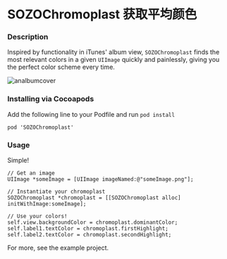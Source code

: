 # SOZOChromoplast 获取平均颜色

### Description

Inspired by functionality in iTunes' album view, `SOZOChromoplast` finds the most relevant colors in a given `UIImage` quickly and painlessly, giving you the perfect color scheme every time.

![analbumcover](https://cloud.githubusercontent.com/assets/1407680/5003713/8e430538-6a55-11e4-8f68-f5432cd5d1b3.gif)

### Installing via Cocoapods

Add the following line to your Podfile and run `pod install`

```
pod 'SOZOChromoplast'
```

### Usage

Simple!

```obj-c
// Get an image
UIImage *someImage = [UIImage imageNamed:@"someImage.png"];

// Instantiate your chromoplast
SOZOChromoplast *chromoplast = [[SOZOChromoplast alloc] initWithImage:someImage];

// Use your colors!
self.view.backgroundColor = chromoplast.dominantColor;
self.label1.textColor = chromoplast.firstHighlight;
self.label2.textColor = chromoplast.secondHighlight;
```
For more, see the example project.
